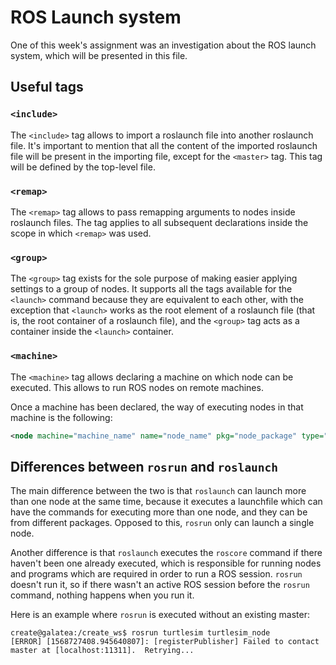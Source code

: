# ROS Launch system

One of this week's assignment was an investigation about the ROS launch system, which will be presented in this file.

## Useful tags

### `<include>`

The `<include>` tag allows to import a roslaunch file into another roslaunch file. It's important to mention that all the content of the imported roslaunch file will be present in the importing file, except for the `<master>` tag. This tag will be defined by the top-level file.

### `<remap>`

The `<remap>` tag allows to pass remapping arguments to nodes inside roslaunch files. The tag applies to all subsequent declarations inside the scope in which `<remap>` was used.

### `<group>`

The `<group>` tag exists for the sole purpose of making easier applying settings to a group of nodes. It supports all the tags available for the `<launch>` command because they are equivalent to each other, with the exception that `<launch>` works as the root element of a roslaunch file (that is, the root container of a roslaunch file), and the `<group>` tag acts as a container inside the `<launch>` container.

### `<machine>`

The `<machine>` tag allows declaring a machine on which node can be executed. This allows to run ROS nodes on remote machines.

Once a machine has been declared, the way of executing nodes in that machine is the following:

```XML
<node machine="machine_name" name="node_name" pkg="node_package" type="node_type">
```

## Differences between `rosrun` and `roslaunch`

The main difference between the two is that `roslaunch` can launch more than one node at the same time, because it executes a launchfile which can have the commands for executing more than one node, and they can be from different packages. Opposed to this, `rosrun` only can launch a single node.

Another difference is that `roslaunch` executes the `roscore` command if there haven't been one already executed, which is responsible for running nodes and programs which are required in order to run a ROS session. `rosrun` doesn't run it, so if there wasn't an active ROS session before the `rosrun` command, nothing happens when you run it.

Here is an example where `rosrun` is executed without an existing master:

```console
create@galatea:/create_ws$ rosrun turtlesim turtlesim_node 
[ERROR] [1568727408.945640807]: [registerPublisher] Failed to contact master at [localhost:11311].  Retrying...